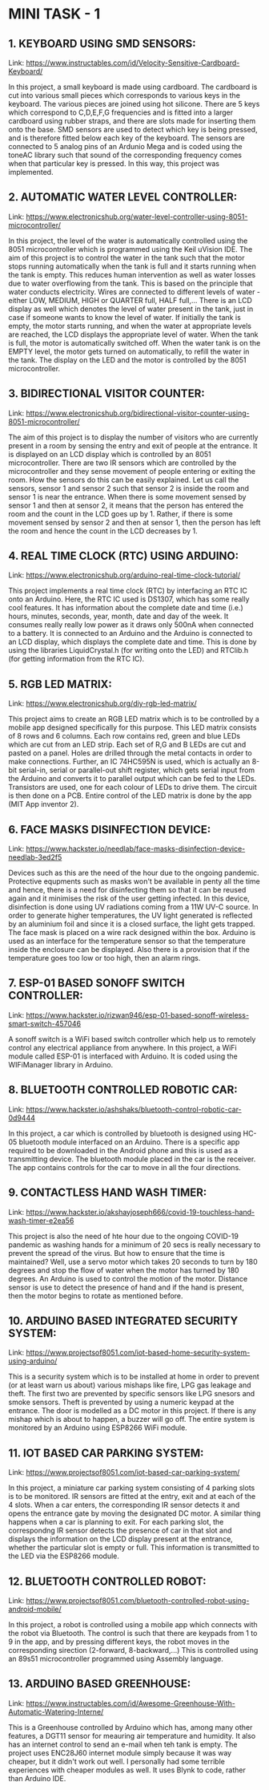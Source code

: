 # MINI TASK - 1

## 1. KEYBOARD USING SMD SENSORS:

Link: https://www.instructables.com/id/Velocity-Sensitive-Cardboard-Keyboard/

In this project, a small keyboard is made using cardboard. The cardboard is cut into various small pieces which corresponds to various keys in the keyboard. The various pieces are joined using hot silicone. There are 5 keys which correspond to C,D,E,F,G frequencies and is fitted into a larger cardboard using rubber straps, and there are slots made for inserting them onto the base. SMD sensors are used to detect which key is being pressed, and is therefore fitted below each key of the keyboard. The sensors are connected to 5 analog pins of an Ardunio Mega and is coded using the toneAC library such that sound of the corresponding frequency comes when that particular key is pressed. In this way, this project was implemented.

## 2. AUTOMATIC WATER LEVEL CONTROLLER:

Link: https://www.electronicshub.org/water-level-controller-using-8051-microcontroller/

In this project, the level of the water is automatically controlled using the 8051 microcontroller which is programmed using the Keil uVision IDE. The aim of this project is to control the water in the tank such that the motor stops running automatically when the tank is full and it starts running when the tank is empty. This reduces human intervention as well as water losses due to water overflowing from the tank. This is based on the principle that water conducts electricity. Wires are connected to different levels of water - either LOW, MEDIUM, HIGH or QUARTER full, HALF full,... There is an LCD display as well which denotes the level of water present in the tank, just in case if someone wants to know the level of water. If initially the tank is empty, the motor starts running, and when the water at appropriate levels are reached, the LCD displays the appropriate level of water. When the tank is full, the motor is automatically switched off. When the water tank is on the EMPTY level, the motor gets turned on automatically, to refill the water in the tank. The display on the LED and the motor is controlled by the 8051 microcontroller.

## 3. BIDIRECTIONAL VISITOR COUNTER:

Link: https://www.electronicshub.org/bidirectional-visitor-counter-using-8051-microcontroller/

The aim of this project is to display the number of visitors who are currently present in a room by sensing the entry and exit of people at the entrance. It is displayed on an LCD display which is controlled by an 8051 microcontroller. There are two IR sensors which are controlled by the microcontroller and they sense movement of people entering or exiting the room. How the sensors do this can be easily explained. Let us call the sensors, sensor 1 and sensor 2 such that sensor 2 is inside the room and sensor 1 is near the entrance. When there is some movement sensed by sensor 1 and then at sensor 2, it means that the person has entered the room and the count in the LCD goes up by 1. Rather, if there is some movement sensed by sensor 2 and then at sensor 1, then the person has left the room and hence the count in the LCD decreases by 1.

## 4. REAL TIME CLOCK (RTC) USING ARDUINO:

Link: https://www.electronicshub.org/arduino-real-time-clock-tutorial/

This project implements a real time clock (RTC) by interfacing an RTC IC onto an Arduino. Here, the RTC IC used is DS1307, which has some really cool features. It has information about the complete date and time (i.e.) hours, minutes, seconds, year, month, date and day of the week. It consumes really really low power as it draws only 500nA when connected to a battery. It is connected to an Arduino and the Arduino is connected to an LCD display, which displays the complete date and time. This is done by using the libraries LiquidCrystal.h (for writing onto the LED) and RTClib.h (for getting information from the RTC IC).

## 5. RGB LED MATRIX:

Link: https://www.electronicshub.org/diy-rgb-led-matrix/

This project aims to create an RGB LED matrix which is to be controlled by a mobile app designed specifically for this purpose. This LED matrix consists of 8 rows and 6 columns. Each row contains red, green and blue LEDs which are cut from an LED strip. Each set of R,G and B LEDs are cut and pasted on a panel. Holes are drilled through the metal contacts in order to make connections. Further, an IC 74HC595N is used, which is actually an 8-bit serial-in, serial or parallel-out shift register, which gets serial input from the Arduino and converts it to parallel output which can be fed to the LEDs. Transistors are used, one for each colour of LEDs to drive them. The circuit is then done on a PCB. Entire control of the LED matrix is done by the app (MIT App inventor 2).

## 6. FACE MASKS DISINFECTION DEVICE:

Link: https://www.hackster.io/needlab/face-masks-disinfection-device-needlab-3ed2f5

Devices such as this are the need of the hour due to the ongoing pandemic. Protective equpments such as masks won't be available in penty all the time and hence, there is a need for disinfecting them so that it can be reused again and it minimises the risk of the user getting infected. In this device, disinfection is done using UV radiations coming from a 11W UV-C source. In order to generate higher temperatures, the UV light generated is reflected by an aluminium foil and since it is a closed surface, the light gets trapped. The face mask is placed on a wire rack designed within the box. Arduino is used as an interface for the temperature sensor so that the temperature inside the enclosure can be displayed. Also there is a provision that if the temperature goes too low or too high, then an alarm rings.

## 7. ESP-01 BASED SONOFF SWITCH CONTROLLER:

Link: https://www.hackster.io/rizwan946/esp-01-based-sonoff-wireless-smart-switch-457046

A sonoff switch is a WiFi based switch controller which help us to remotely control any electrical appliance from anywhere. In this project, a WiFi module called ESP-01 is interfaced with Arduino. It is coded using the WIFiManager library in Arduino.

## 8. BLUETOOTH CONTROLLED ROBOTIC CAR:

Link: https://www.hackster.io/ashshaks/bluetooth-control-robotic-car-0d9444

In this project, a car which is controlled by bluetooth is designed using HC-05 bluetooth module interfaced on an Arduino. There is a specific app required to be downloaded in the Android phone and this is used as a transmitting device. The bluetooth module placed in the car is the receiver. The app contains controls for the car to move in all the four directions.

## 9. CONTACTLESS HAND WASH TIMER:

Link: https://www.hackster.io/akshayjoseph666/covid-19-touchless-hand-wash-timer-e2ea56

This project is also the need of hte hour due to the ongoing COVID-19 pandemic as washing hands for a minimum of 20 secs is really necessary to prevent the spread of the virus. But how to ensure that the time is maintained? Well, use a servo motor which takes 20 seconds to turn by 180 degrees and stop the flow of water when the motor has turned by 180 degrees. An Arduino is used to control the motion of the motor. Distance sensor is use to detect the presence of hand and if the hand is present, then the motor begins to rotate as mentioned before.

## 10. ARDUINO BASED INTEGRATED SECURITY SYSTEM:

Link: https://www.projectsof8051.com/iot-based-home-security-system-using-arduino/

This is a security system which is to be installed at home in order to prevent (or at least warn us about) various mishaps like fire, LPG gas leakage and theft. The first two are prevented by specific sensors like LPG snesors and smoke sensors. Theft is prevented by using a numeric keypad at the entrance. The door is modelled as a DC motor in this project. If there is any mishap which is about to happen, a buzzer will go off. The entire system is monitored by an Arduino using ESP8266 WiFi module.

## 11. IOT BASED CAR PARKING SYSTEM:

Link: https://www.projectsof8051.com/iot-based-car-parking-system/

In this project, a miniature car parking system consisting of 4 parking slots is to be monitored. IR sensors are fitted at the entry, exit and at each of the 4 slots. When a car enters, the corresponding IR sensor detects it and opens the entrance gate by moving the designated DC motor. A similar thing happens when a car is planning to exit. For each parking slot, the correspondng IR sensor detects the presence of car in that slot and displays the information on the LCD display present at the entrance, whether the particular slot is empty or full. This information is transmitted to the LED via the ESP8266 module. 

## 12. BLUETOOTH CONTROLLED ROBOT:

Link: https://www.projectsof8051.com/bluetooth-controlled-robot-using-android-mobile/

In this project, a robot is controlled using a mobile app which connects with the robot via Bluetooth. The control is such that there are keypads from 1 to 9 in the app, and by pressing different keys, the robot moves in the corresponding sirection (2-forward, 8-backward,...) This is controlled using an 89s51 microcontroller programmed using Assembly language.

## 13. ARDUINO BASED GREENHOUSE:

Link: https://www.instructables.com/id/Awesome-Greenhouse-With-Automatic-Watering-Interne/

This is a Greenhouse controlled by Arduino which has, among many other features, a DGT11 sensor for meauring air temperature and humidity. It also has an internet control to send an e-mail when teh tank is empty. The project uses ENC28J60 internet module simply because it was way cheaper, but it didn't work out well. I personally had some terrible experiences with cheaper modules as well. It uses Blynk to code, rather than Arduino IDE.


